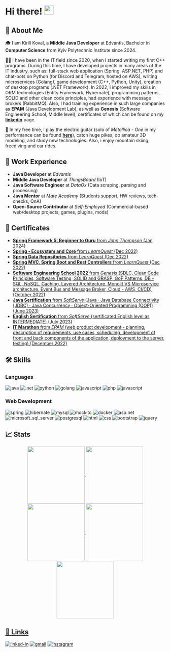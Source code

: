 # Hi there! <img src="https://media.giphy.com/media/hvRJCLFzcasrR4ia7z/giphy.gif" width="29px" height="29px">

## 🚀 About Me

🎓 I am Kirill Koval, a **Middle Java Developer** at Edvantis, Bachelor in **Computer Science** from Kyiv Polytechnic Institute since 2024.

👨‍💻 I have been in the IT field since 2020, when I started writing my first C++ programs. During this time, I have developed projects in many areas of the IT industry, such as: full-stack web application (Spring, ASP.NET, PHP) and chat-bots on Python (for Discord and Telegram, hosted on AWS), writing microservices (Golang), game development (C++, Python, Unity), creation of desktop programs (.NET Framework). In 2022, I improved my skills in ORM technologies (Entity Framework, Hybernate), programming patterns, SOLID and other clean code principles, had experience with message brokers (RabbitMQ). Also, I had training experience in such large companies as **EPAM** (Java Development Lab), as well as **Genesis** (Software Engineering School, Middle level), certificates of which can be found on my [**linkedin**](https://www.linkedin.com/in/kerrrusha) page.

🎸 In my free time, I play the electric guitar (solo of _Metallica_ - _One_ in my performance can be found [**here**](https://youtu.be/co83lESfEEM)), catch huge pikes, do amateur 3D modeling, and study new technologies. Also, i enjoy mountain skiing, freediving and car rides.

## 💪 Work Experience

-   **Java Developer** at _Edvantis_
-   **Middle Java Developer** at _ThingsBoard_ (IoT)
-   **Java Software Engineer** at _DataOx_ (Data scraping, parsing and processing)
-   **Java Mentor** at _Mate Academy_ (Students support, HW reviews, tech-checks, QnA)
-   **Open-Source Contributor** at _Self-Employed_ (Commercial-based web/desktop projects, games, plugins, mods)
  
## 🏅 Certificates

-   [**Spring Framework 5: Beginner to Guru** from _John Thompson_ (Jan 2024)](https://www.udemy.com/certificate/UC-b2632583-ed6c-4b59-8d3d-e8e8265d4b5c/)
-   [**Spring - Ecosystem and Core** from _LearnQuest_ (Dec 2022)](https://www.coursera.org/account/accomplishments/certificate/ZPZB7KDRF3L8)
-   [**Spring Data Repositories** from _LearnQuest_ (Dec 2022)](https://www.coursera.org/account/accomplishments/certificate/25ZJZ7LVCH3D)
-   [**Spring MVC, Spring Boot and Rest Controllers** from _LearnQuest_ (Dec 2022)](https://www.coursera.org/account/accomplishments/certificate/AFWBMKRS2PN6)
-   [**Software Engineering School 2022** from _Genesis_ (SDLC, Clean Code Principles, Software Testing, SOLID and GRASP, GoF Patterns, DB - SQL, NoSQL, Caching, Layered Architecture, Monolit VS Microservice architecture, Event Bus and Message Broker, Cloud - AWS, CI/CD) (October 2022)](https://drive.google.com/file/d/1oqMx5GNcFn5mn6v9dlWt9ntWYW1Wg4Vl/view)
-   [**Java Sertification** from _SoftServe_ (Java · Java Database Connectivity (JDBC) · Java Concurrency · Object-Oriented Programming (OOP)) (June 2023)](https://drive.google.com/file/d/1yBgycLLHgnyN6Uc_Uhwr5q4VN5_jurCx/view?usp=sharing)
-   [**English Sertification** from _SoftServe_ (sertificated English level as INTERMEDIATE) (July 2023)](https://drive.google.com/file/d/11KFPyQCwCoy3JyiZOVkss-lRrauavwct/view?usp=sharing)
-   [**IT Marathon** from _EPAM_ (web product development - planning, description of requirements, use cases, scheduling, development of front and back components of the application, deployment to the server, testing) (December 2022)](https://certificates.epam.com/certificates/282d4570-58e9-4a27-87ae-9bbfb4bd06e8)

## 🛠️ Skills

### Languages

![java](https://img.shields.io/badge/Java-orange?style=for-the-badge&logo=oracle&logoColor=white)
![.net](https://img.shields.io/badge/.NET-blue?style=for-the-badge&logo=.NET&logoColor=white)
![python](https://img.shields.io/badge/Python-yellow?style=for-the-badge&logo=python&logoColor=blue)
![golang](https://img.shields.io/badge/Golang-white?style=for-the-badge&logo=go&logoColor=blue)
![javascript](https://img.shields.io/badge/JavaScript-323330?style=for-the-badge&logo=javascript&logoColor=F7DF1E)
![php](https://img.shields.io/badge/PHP-4D588E?style=for-the-badge&logo=php&logoColor=white)
![javascript](https://img.shields.io/badge/C++-6295CB?style=for-the-badge&logo=C++&logoColor=white)

### Web Development

![spring](https://img.shields.io/badge/spring-5FB832?style=for-the-badge&logo=spring&logoColor=white)
![hibernate](https://img.shields.io/badge/hibernate-59666C?style=for-the-badge&logo=hibernate&logoColor=white)
![mysql](https://img.shields.io/badge/mysql-4479A1?style=for-the-badge&logo=mysql&logoColor=white)
![mockito](https://img.shields.io/badge/mockito-CC2927?style=for-the-badge&logo=mockito&logoColor=white)
![docker](https://img.shields.io/badge/docker-2391E6?style=for-the-badge&logo=docker&logoColor=white)
![asp.net](https://img.shields.io/badge/ASP.NET-652076?style=for-the-badge&logo=.net&logoColor=white)
![microsoft_sql_server](https://img.shields.io/badge/microsoft_sql_server-CC2927?style=for-the-badge&logo=microsoft_sql_server&logoColor=white)
![postgresql](https://img.shields.io/badge/postgresql-4169E1?style=for-the-badge&logo=postgresql&logoColor=white)
![html](https://img.shields.io/badge/HTML5-E34F26?style=for-the-badge&logo=html5&logoColor=white)
![css](https://img.shields.io/badge/CSS3-1572B6?style=for-the-badge&logo=css3&logoColor=white)
![bootstrap](https://img.shields.io/badge/Bootstrap-563D7C?style=for-the-badge&logo=bootstrap&logoColor=white)
![jquery](https://img.shields.io/badge/jQuery-0769AD?style=for-the-badge&logo=jquery&logoColor=white)

## 📈 Stats

<div align="center">
  <a href="https://github.com/kerrrusha">
  <img align="center" src="http://github-profile-summary-cards.vercel.app/api/cards/stats?username=kerrrusha&theme=2077" height="180em" />
  <img align="center" src="http://github-profile-summary-cards.vercel.app/api/cards/most-commit-language?username=kerrrusha&theme=2077" height="180em" />
  <img align="center" src="http://github-profile-summary-cards.vercel.app/api/cards/repos-per-language?username=kerrrusha&theme=2077" height="180em" />
  <img align="center" src="http://github-profile-summary-cards.vercel.app/api/cards/productive-time?username=kerrrusha&theme=2077" height="180em" />
  <img align="center" src="http://github-profile-summary-cards.vercel.app/api/cards/profile-details?username=kerrrusha&theme=2077" height="180em" />
</div>

## 🔗 Links

[![linked-in](https://img.shields.io/badge/Linked_In-0077B5?style=for-the-badge&logo=LinkedIn&logoColor=white)](https://www.linkedin.com/in/kerrrusha/)
[![gmail](https://img.shields.io/badge/Gmail-D14836?style=for-the-badge&logo=Gmail&logoColor=white)](mailto:brcyrill@gmail.com)
[![instagram](https://img.shields.io/badge/Instagram-E4405F?style=for-the-badge&logo=instagram&logoColor=white)](https://www.instagram.com/kerrrusha/)
